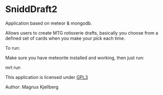SniddDraft2
===========

Application based on meteor & mongodb.

Allows users to create MTG rotisserie drafts, basically you choose from a defined set of cards when you make your pick each time.

To run:

Make sure you have meteorite installed and working, then just run: 

mrt run

This application is licensed under [GPL3](http://opensource.org/licenses/GPL-3 "Title")

Author: Magnus Kjellberg
